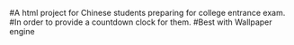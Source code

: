 #A html project for Chinese students preparing for college entrance exam.
#In order to provide a countdown clock for them.
#Best with Wallpaper engine
